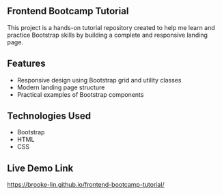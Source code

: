 **Frontend Bootcamp Tutorial**
-
This project is a hands-on tutorial repository created to help me learn and practice Bootstrap skills by building a complete and responsive landing page.

**Features**
-
* Responsive design using Bootstrap grid and utility classes
* Modern landing page structure
* Practical examples of Bootstrap components

**Technologies Used**
-
* Bootstrap
* HTML
* CSS

**Live Demo Link**
-
https://brooke-lin.github.io/frontend-bootcamp-tutorial/

